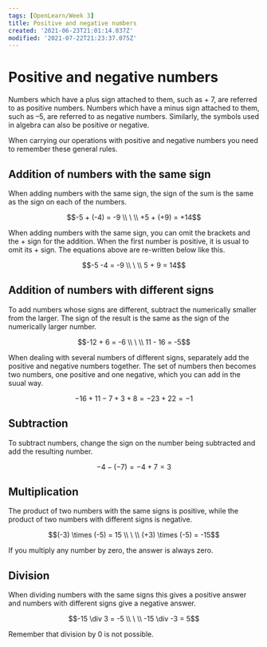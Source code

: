 ```yaml
---
tags: [OpenLearn/Week 3]
title: Positive and negative numbers
created: '2021-06-23T21:01:14.837Z'
modified: '2021-07-22T21:23:37.075Z'
---
```


# Positive and negative numbers

Numbers which have a plus sign attached to them, such as + 7, are referred to as positive numbers. Numbers which have a minus sign attached to them, such as –5, are referred to as negative numbers. Similarly, the symbols used in algebra can also be positive or negative.

When carrying our operations with positive and negative numbers you need to remember these general rules.

## Addition of numbers with the same sign

When  adding numbers with the same sign, the sign of the sum is the same as the sign on each of the numbers.

$$-5 + (-4) = -9 \\ \ \\
  +5 + (+9) = +14$$

When adding numbers with the same sign, you can omit the brackets and the + sign for the addition. When the first number is positive, it is usual to omit its + sign. The equations above are re-written below like this.

$$-5 -4 = -9 \\ \ \\
  5 + 9 = 14$$

## Addition of numbers with different signs

To add numbers whose signs are different, subtract the numerically smaller from the larger. The sign of the result is the same as the sign of the numerically larger number.

$$-12 + 6 = -6 \\ \ \\
  11 - 16 = -5$$

When dealing with several numbers of different signs, separately add the positive and negative numbers together. The set of numbers then becomes two numbers, one positive and one negative, which you can add in the suual way.

$$-16 + 11 - 7 + 3 + 8 = -23 + 22 = -1$$

## Subtraction

To subtract numbers, change the sign on the number being subtracted and add the resulting number.

$$-4 - (-7) = -4 + 7 = 3$$

## Multiplication

The product of two numbers with the same signs is positive, while the product of two numbers with different signs is negative.

$$(-3) \times (-5) = 15 \\ \ \\
  (+3) \times (-5) = -15$$

If you multiply any number by zero, the answer is always zero.

## Division

When dividing numbers with the same signs this gives a positive answer and numbers with different signs give a negative answer.

$$-15 \div 3 = -5 \\ \ \\
  -15 \div -3 = 5$$

Remember that division by 0 is not possible.

